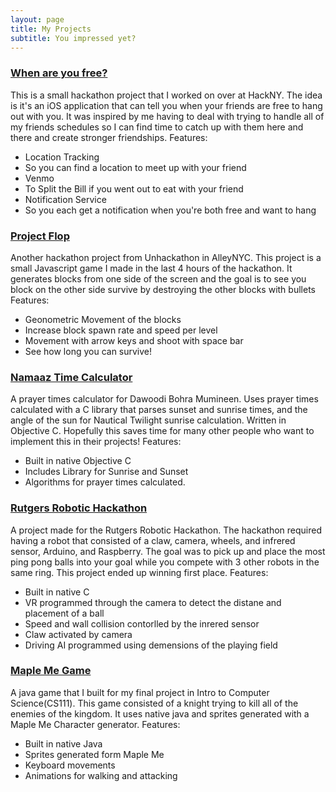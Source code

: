 ```yaml
---
layout: page
title: My Projects
subtitle: You impressed yet?
---
```


### [When are you free?](https://github.com/SimpleSnippet/WhenRUFree-iOS.git)
This is a small hackathon project that I worked on over at HackNY.  The idea is it's an iOS application that can tell you when your friends are free to hang out with you.  It was inspired by me having to deal with trying to handle all of my friends schedules so I can find time to catch up with them here and there and create stronger friendships.
Features:

- Location Tracking 
- So you can find a location to meet up with your friend
- Venmo
- To Split the Bill if you went out to eat with your friend
- Notification Service
- So you each get a notification when you're both free and want to hang




### [Project Flop](https://github.com/SimpleSnippet/ProjectFlop.git)
Another hackathon project from Unhackathon in AlleyNYC.  This project is a small Javascript game I made in the last 4 hours of the hackathon.  It generates blocks from one side of the screen and the goal is to see you block on the other side survive by destroying the other blocks with bullets
Features:

- Geonometric Movement of the blocks
- Increase block spawn rate and speed per level
- Movement with arrow keys and shoot with space bar 
- See how long you can survive!



### [Namaaz Time Calculator](https://github.com/SimpleSnippet/MumineenNamaazTimesCalculator.git)
A prayer times calculator for Dawoodi Bohra Mumineen.  Uses prayer times calculated with a C library that parses sunset and sunrise times, and the angle of the sun for Nautical Twilight sunrise calculation.  Written in Objective C.  Hopefully this saves time for many other people who want to implement this in their projects!
Features:

- Built in native Objective C
- Includes Library for Sunrise and Sunset
- Algorithms for prayer times calculated.



### [Rutgers Robotic Hackathon](https://github.com/SimpleSnippet/RoboticsHackathon.git)
A project made for the Rutgers Robotic Hackathon.  The hackathon required having a robot that consisted of a claw, camera, wheels, and infrered sensor, Arduino, and Raspberry.  The goal was to pick up and place the most ping pong balls into your goal while you compete with 3 other robots in the same ring.  This project ended up winning first place.
Features:

- Built in native C
- VR programmed through the camera to detect the distane and placement of a ball
- Speed and wall collision contorlled by the inrered sensor
- Claw activated by camera
- Driving AI programmed using demensions of the playing field



### [Maple Me Game](https://github.com/SimpleSnippet/MapleMeGame.git)
A java game that I built for my final project in Intro to Computer Science(CS111).  This game consisted of a knight trying to kill all of the enemies of the kingdom.  It uses native java and sprites generated with a Maple Me Character generator.
Features:

- Built in native Java
- Sprites generated form Maple Me
- Keyboard movements
- Animations for walking and attacking
